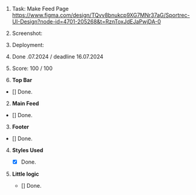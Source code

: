 1. Task: Make Feed Page https://www.figma.com/design/TQvv8bnukcp9XG7MNr37aG/Sportrec-UI-Design?node-id=4701-205268&t=RznToxJdEJaPwjDA-0
2. Screenshot:
3. Deployment:
4. Done .07.2024 / deadline 16.07.2024
5. Score: 100 / 100

6. **Top Bar**

- [] Done.

2. **Main Feed**

- [] Done.

3. **Footer**

- [] Done.

4. **Styles Used**

   - [x] Done.

5. **Little logic**
   - [] Done.
